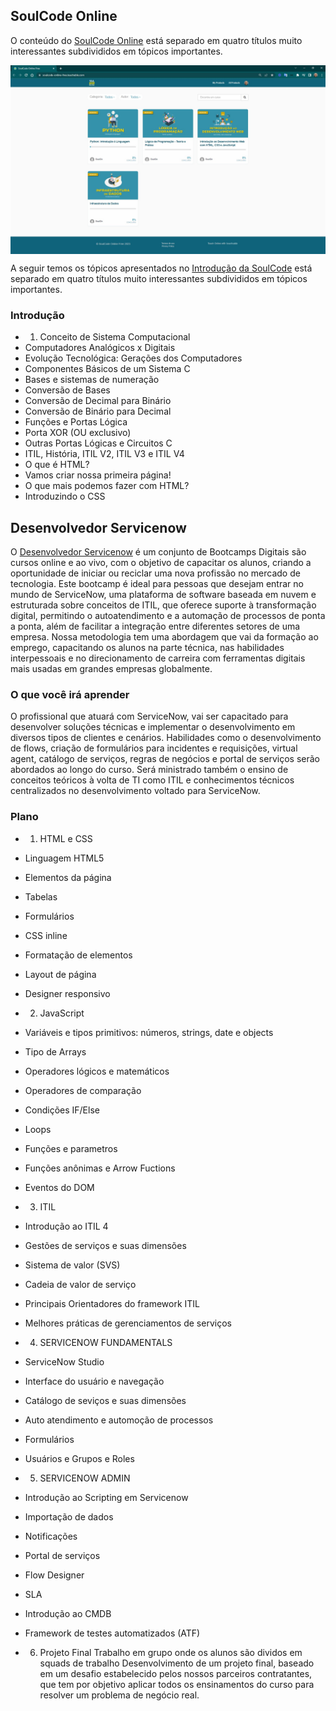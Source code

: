 ## SoulCode Online

O conteúdo do [SoulCode Online](https://soulcode-online-free.teachable.com/) está separado em quatro títulos muito interessantes subdivididos em tópicos importantes.

<p align="center" style="display: flex; align-items: flex-start; justify-content: center;">
  <img alt="SoulCode" title="#SoulCode" src="./.github/SoulCode-1.jpg" width="600px"> 
</p> 

A seguir temos os tópicos apresentados no  [Introdução da SoulCode](https://soulcode.com/processo-seletivo/candidato/minicurso/La2WdRZCvY0uHPv0Jv86) está separado em quatro títulos muito interessantes subdivididos em tópicos importantes.

### Introdução

- 1. Conceito de Sistema Computacional
- Computadores Analógicos x Digitais
- Evolução Tecnológica: Gerações dos Computadores
- Componentes Básicos de um Sistema C
- Bases e sistemas de numeração
- Conversão de Bases
- Conversão de Decimal para Binário
- Conversão de Binário para Decimal
- Funções e Portas Lógica
- Porta XOR (OU exclusivo)
- Outras Portas Lógicas e Circuitos C
- ITIL, História, ITIL V2, ITIL V3 e ITIL V4
- O que é HTML?
- Vamos criar nossa primeira página!
- O que mais podemos fazer com HTML?
- Introduzindo o CSS

## Desenvolvedor Servicenow

O [Desenvolvedor Servicenow](https://soulcode.com/curso-desenvolvedor-servicenow) é um conjunto de Bootcamps Digitais são cursos online e ao vivo, com o objetivo de capacitar os alunos, criando a oportunidade de iniciar ou reciclar uma nova profissão no mercado de tecnologia. Este bootcamp é ideal para pessoas que desejam entrar no mundo de ServiceNow, uma plataforma de software baseada em nuvem e estruturada sobre conceitos de ITIL, que oferece suporte à transformação digital, permitindo o autoatendimento e a automação de processos de ponta a ponta, além de facilitar a integração entre diferentes setores de uma empresa. Nossa metodologia tem uma abordagem que vai da formação ao emprego, capacitando os alunos na parte técnica, nas habilidades interpessoais e no direcionamento de carreira com ferramentas digitais mais usadas em grandes empresas globalmente.

### O que você irá aprender

O profissional que atuará com ServiceNow, vai ser capacitado para desenvolver soluções técnicas e implementar o desenvolvimento em diversos tipos de clientes e cenários. Habilidades como o desenvolvimento de flows, criação de formulários para incidentes e requisições, virtual agent, catálogo de serviços, regras de negócios e portal de serviços serão abordados ao longo do curso. Será ministrado também o ensino de conceitos teóricos à volta de TI como ITIL e conhecimentos técnicos centralizados no desenvolvimento voltado para ServiceNow.

### Plano

- 1. HTML e CSS
- Linguagem HTML5
- Elementos da página
- Tabelas
- Formulários
- CSS inline
- Formatação de elementos
- Layout de página
- Designer responsivo

- 2. JavaScript
- Variáveis e tipos primitivos: números, strings, date e objects
- Tipo de Arrays
- Operadores lógicos e matemáticos
- Operadores de comparação
- Condições IF/Else
- Loops
- Funções e parametros
- Funções anônimas e Arrow Fuctions
- Eventos do DOM

- 3. ITIL
- Introdução ao ITIL 4
- Gestões de serviços e suas dimensões
- Sistema de valor (SVS)
- Cadeia de valor de serviço
- Principais Orientadores do framework ITIL
- Melhores práticas de gerenciamentos de serviços

- 4. SERVICENOW FUNDAMENTALS
- ServiceNow Studio
- Interface do usuário e navegação
- Catálogo de seviços e suas dimensões
- Auto atendimento e automoção de processos
- Formulários
- Usuários e Grupos e Roles

- 5. SERVICENOW ADMIN
- Introdução ao Scripting em Servicenow
- Importação de dados
- Notificações
- Portal de serviços
- Flow Designer
- SLA
- Introdução ao CMDB
- Framework de testes automatizados (ATF)

- 6. Projeto Final
Trabalho em grupo onde os alunos são dividos em squads de trabalho
Desenvolvimento de um projeto final, baseado em um desafio estabelecido pelos nossos parceiros contratantes, que tem por objetivo aplicar todos os ensinamentos do curso para resolver um problema de negócio real.